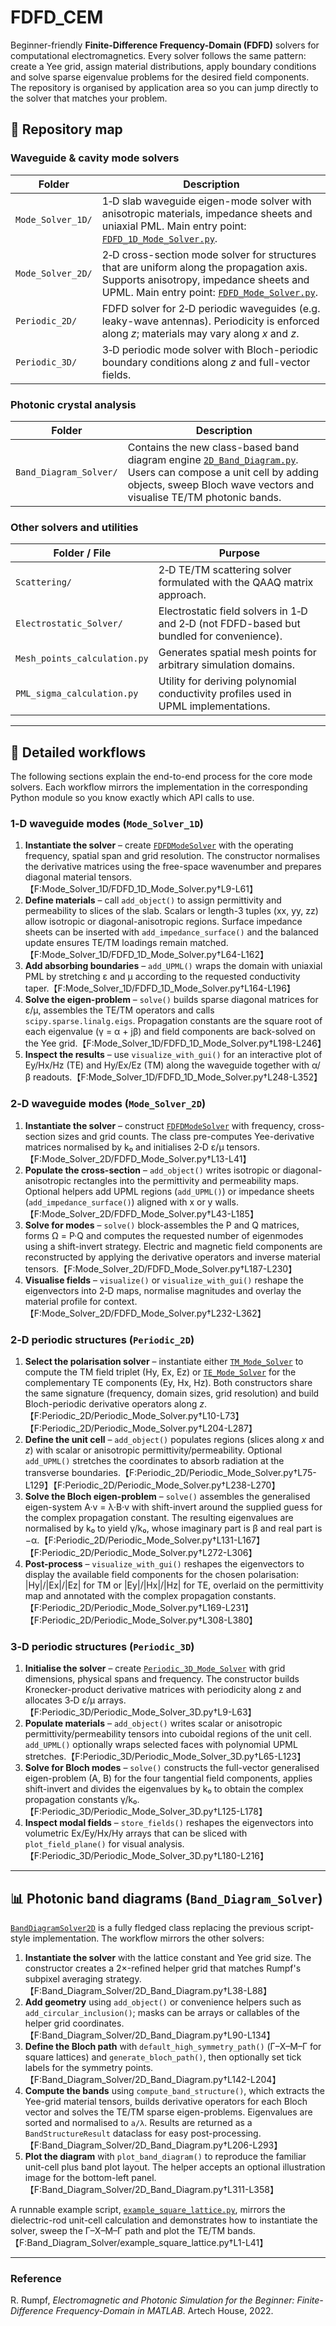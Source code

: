 # FDFD_CEM

Beginner-friendly **Finite-Difference Frequency-Domain (FDFD)** solvers for
computational electromagnetics.  Every solver follows the same pattern:
create a Yee grid, assign material distributions, apply boundary
conditions and solve sparse eigenvalue problems for the desired field
components.  The repository is organised by application area so you can
jump directly to the solver that matches your problem.

## 📁 Repository map

### Waveguide & cavity mode solvers

| Folder | Description |
| --- | --- |
| `Mode_Solver_1D/` | 1‑D slab waveguide eigen-mode solver with anisotropic materials, impedance sheets and uniaxial PML.  Main entry point: [`FDFD_1D_Mode_Solver.py`](Mode_Solver_1D/FDFD_1D_Mode_Solver.py). |
| `Mode_Solver_2D/` | 2‑D cross-section mode solver for structures that are uniform along the propagation axis.  Supports anisotropy, impedance sheets and UPML.  Main entry point: [`FDFD_Mode_Solver.py`](Mode_Solver_2D/FDFD_Mode_Solver.py). |
| `Periodic_2D/` | FDFD solver for 2‑D periodic waveguides (e.g. leaky-wave antennas).  Periodicity is enforced along *z*; materials may vary along *x* and *z*. |
| `Periodic_3D/` | 3‑D periodic mode solver with Bloch-periodic boundary conditions along *z* and full-vector fields. |

### Photonic crystal analysis

| Folder | Description |
| --- | --- |
| `Band_Diagram_Solver/` | Contains the new class-based band diagram engine [`2D_Band_Diagram.py`](Band_Diagram_Solver/2D_Band_Diagram.py).  Users can compose a unit cell by adding objects, sweep Bloch wave vectors and visualise TE/TM photonic bands. |

### Other solvers and utilities

| Folder / File | Purpose |
| --- | --- |
| `Scattering/` | 2‑D TE/TM scattering solver formulated with the QAAQ matrix approach. |
| `Electrostatic_Solver/` | Electrostatic field solvers in 1‑D and 2‑D (not FDFD-based but bundled for convenience). |
| `Mesh_points_calculation.py` | Generates spatial mesh points for arbitrary simulation domains. |
| `PML_sigma_calculation.py` | Utility for deriving polynomial conductivity profiles used in UPML implementations. |

---

## 🧭 Detailed workflows

The following sections explain the end-to-end process for the core mode
solvers.  Each workflow mirrors the implementation in the corresponding
Python module so you know exactly which API calls to use.

### 1‑D waveguide modes (`Mode_Solver_1D`)

1. **Instantiate the solver** – create [`FDFDModeSolver`](Mode_Solver_1D/FDFD_1D_Mode_Solver.py)
   with the operating frequency, spatial span and grid resolution.  The
   constructor normalises the derivative matrices using the free-space
   wavenumber and prepares diagonal material tensors.【F:Mode_Solver_1D/FDFD_1D_Mode_Solver.py†L9-L61】
2. **Define materials** – call `add_object()` to assign permittivity and
   permeability to slices of the slab.  Scalars or length-3 tuples (xx,
   yy, zz) allow isotropic or diagonal-anisotropic regions.  Surface
   impedance sheets can be inserted with `add_impedance_surface()` and
   the balanced update ensures TE/TM loadings remain matched.【F:Mode_Solver_1D/FDFD_1D_Mode_Solver.py†L64-L162】
3. **Add absorbing boundaries** – `add_UPML()` wraps the domain with
   uniaxial PML by stretching ε and µ according to the requested
   conductivity taper.【F:Mode_Solver_1D/FDFD_1D_Mode_Solver.py†L164-L196】
4. **Solve the eigen-problem** – `solve()` builds sparse diagonal
   matrices for ε/µ, assembles the TE/TM operators and calls
   `scipy.sparse.linalg.eigs`.  Propagation constants are the square root
   of each eigenvalue (γ = α + jβ) and field components are back-solved
   on the Yee grid.【F:Mode_Solver_1D/FDFD_1D_Mode_Solver.py†L198-L246】
5. **Inspect the results** – use `visualize_with_gui()` for an interactive
   plot of Ey/Hx/Hz (TE) and Hy/Ex/Ez (TM) along the waveguide together
   with α/β readouts.【F:Mode_Solver_1D/FDFD_1D_Mode_Solver.py†L248-L352】

### 2‑D waveguide modes (`Mode_Solver_2D`)

1. **Instantiate the solver** – construct [`FDFDModeSolver`](Mode_Solver_2D/FDFD_Mode_Solver.py)
   with frequency, cross-section sizes and grid counts.  The class
   pre-computes Yee-derivative matrices normalised by k₀ and initialises
   2‑D ε/µ tensors.【F:Mode_Solver_2D/FDFD_Mode_Solver.py†L13-L41】
2. **Populate the cross-section** – `add_object()` writes isotropic or
   diagonal-anisotropic rectangles into the permittivity and permeability
   maps.  Optional helpers add UPML regions (`add_UPML()`) or impedance
   sheets (`add_impedance_surface()`) aligned with x or y walls.【F:Mode_Solver_2D/FDFD_Mode_Solver.py†L43-L185】
3. **Solve for modes** – `solve()` block-assembles the P and Q matrices,
   forms Ω = P·Q and computes the requested number of eigenmodes using a
   shift-invert strategy.  Electric and magnetic field components are
   reconstructed by applying the derivative operators and inverse
   material tensors.【F:Mode_Solver_2D/FDFD_Mode_Solver.py†L187-L230】
4. **Visualise fields** – `visualize()` or `visualize_with_gui()` reshape
   the eigenvectors into 2‑D maps, normalise magnitudes and overlay the
   material profile for context.【F:Mode_Solver_2D/FDFD_Mode_Solver.py†L232-L362】

### 2‑D periodic structures (`Periodic_2D`)

1. **Select the polarisation solver** – instantiate either
   [`TM_Mode_Solver`](Periodic_2D/Periodic_Mode_Solver.py) to compute the
   TM field triplet (Hy, Ex, Ez) or [`TE_Mode_Solver`](Periodic_2D/Periodic_Mode_Solver.py)
   for the complementary TE components (Ey, Hx, Hz).  Both constructors
   share the same signature (frequency, domain sizes, grid resolution)
   and build Bloch-periodic derivative operators along *z*.【F:Periodic_2D/Periodic_Mode_Solver.py†L10-L73】【F:Periodic_2D/Periodic_Mode_Solver.py†L204-L287】
2. **Define the unit cell** – `add_object()` populates regions (slices
   along *x* and *z*) with scalar or anisotropic permittivity/permeability.
   Optional `add_UPML()` stretches the coordinates to absorb radiation
   at the transverse boundaries.【F:Periodic_2D/Periodic_Mode_Solver.py†L75-L129】【F:Periodic_2D/Periodic_Mode_Solver.py†L238-L270】
3. **Solve the Bloch eigen-problem** – `solve()` assembles the generalised
   eigen-system A·v = λ·B·v with shift-invert around the supplied guess
   for the complex propagation constant.  The resulting eigenvalues are
   normalised by k₀ to yield γ/k₀, whose imaginary part is β and real
   part is −α.【F:Periodic_2D/Periodic_Mode_Solver.py†L131-L167】【F:Periodic_2D/Periodic_Mode_Solver.py†L272-L306】
4. **Post-process** – `visualize_with_gui()` reshapes the eigenvectors to
   display the available field components for the chosen polarisation:
   |Hy|/|Ex|/|Ez| for TM or |Ey|/|Hx|/|Hz| for TE, overlaid on the
   permittivity map and annotated with the complex propagation constants.【F:Periodic_2D/Periodic_Mode_Solver.py†L169-L231】【F:Periodic_2D/Periodic_Mode_Solver.py†L308-L380】

### 3‑D periodic structures (`Periodic_3D`)

1. **Initialise the solver** – create [`Periodic_3D_Mode_Solver`](Periodic_3D/Periodic_Mode_Solver_3D.py)
   with grid dimensions, physical spans and frequency.  The constructor
   builds Kronecker-product derivative matrices with periodicity along z
   and allocates 3‑D ε/µ arrays.【F:Periodic_3D/Periodic_Mode_Solver_3D.py†L9-L63】
2. **Populate materials** – `add_object()` writes scalar or anisotropic
   permittivity/permeability tensors into cuboidal regions of the unit
   cell.  `add_UPML()` optionally wraps selected faces with polynomial
   UPML stretches.【F:Periodic_3D/Periodic_Mode_Solver_3D.py†L65-L123】
3. **Solve for Bloch modes** – `solve()` constructs the full-vector
   generalised eigen-problem (A, B) for the four tangential field
   components, applies shift-invert and divides the eigenvalues by k₀ to
   obtain the complex propagation constants γ/k₀.【F:Periodic_3D/Periodic_Mode_Solver_3D.py†L125-L178】
4. **Inspect modal fields** – `store_fields()` reshapes the eigenvectors
   into volumetric Ex/Ey/Hx/Hy arrays that can be sliced with
   `plot_field_plane()` for visual analysis.【F:Periodic_3D/Periodic_Mode_Solver_3D.py†L180-L216】

---

## 📊 Photonic band diagrams (`Band_Diagram_Solver`)

[`BandDiagramSolver2D`](Band_Diagram_Solver/2D_Band_Diagram.py) is a
fully fledged class replacing the previous script-style implementation.
The workflow mirrors the other solvers:

1. **Instantiate the solver** with the lattice constant and Yee grid size.
   The constructor creates a 2×-refined helper grid that matches Rumpf's
   subpixel averaging strategy.【F:Band_Diagram_Solver/2D_Band_Diagram.py†L38-L88】
2. **Add geometry** using `add_object()` or convenience helpers such as
   `add_circular_inclusion()`; masks can be arrays or callables of the
   helper grid coordinates.【F:Band_Diagram_Solver/2D_Band_Diagram.py†L90-L134】
3. **Define the Bloch path** with `default_high_symmetry_path()` (Γ–X–M–Γ
   for square lattices) and `generate_bloch_path()`, then optionally set
   tick labels for the symmetry points.【F:Band_Diagram_Solver/2D_Band_Diagram.py†L142-L204】
4. **Compute the bands** using `compute_band_structure()`, which extracts
   the Yee-grid material tensors, builds derivative operators for each
   Bloch vector and solves the TE/TM sparse eigen-problems.  Eigenvalues
   are sorted and normalised to `a/λ`.  Results are returned as a
   `BandStructureResult` dataclass for easy post-processing.【F:Band_Diagram_Solver/2D_Band_Diagram.py†L206-L293】
5. **Plot the diagram** with `plot_band_diagram()` to reproduce the
   familiar unit-cell plus band plot layout.  The helper accepts an
   optional illustration image for the bottom-left panel.【F:Band_Diagram_Solver/2D_Band_Diagram.py†L311-L358】

A runnable example script,
[`example_square_lattice.py`](Band_Diagram_Solver/example_square_lattice.py),
mirrors the dielectric-rod unit-cell calculation and demonstrates how to
instantiate the solver, sweep the Γ–X–M–Γ path and plot the TE/TM bands.【F:Band_Diagram_Solver/example_square_lattice.py†L1-L41】

---

### Reference

R. Rumpf, *Electromagnetic and Photonic Simulation for the Beginner:
Finite-Difference Frequency-Domain in MATLAB*.  Artech House, 2022.
